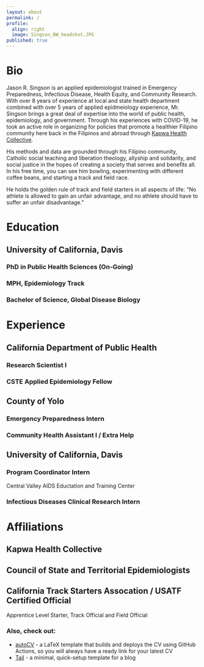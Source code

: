 ```yaml
---
layout: about
permalink: /
profile:
  align: right
  image: Singson_BW_headshot.JPG
published: true
---
```


# Bio
Jason R. Singson is an applied epidemiologist trained in Emergency Preparedness, Infectious Disease, Health Equity, and Community Research. With over 8 years of experience at local and state health department combined with over 5 years of applied epidmeiology experience, Mr. Singson brings a great deal of expertise into the world of public health, epidemiology, and government. Through his experiences with COVID-19, he took an active role in organizing for policies that promote a healthier Filipino community here back in the Filipinos and abroad through [Kapwa Health Collective](https://instagram.com/kapwahealthsf). 

His methods and data are grounded through his Filipino community, Catholic social teaching and liberation theology, allyship and solidarity, and social justice in the hopes of creating a society that serves and benefits all. In his free time, you can see him bowling, experimenting with different coffee beans, and starting a track and field race.

He holds the golden rule of track and field starters in all aspects of life: "No athlete is allowed to gain an unfair advantage, and no athlete should have to suffer an unfair disadvantage."

# Education
## University of California, Davis
### PhD in Public Health Sciences (On-Going)
### MPH, Epidemiology Track
### Bachelor of Science, Global Disease Biology

# Experience
## California Department of Public Health
### Research Scientist I

### CSTE Applied Epidemiology Fellow

## County of Yolo
### Emergency Preparedness Intern

### Community Health Assistant I / Extra Help

## University of California, Davis
### Program Coordinator Intern
Central Valley AIDS Eductation and Training Center
### Infectious Diseases Clinical Research Intern

# Affiliations
## Kapwa Health Collective
## Council of State and Territorial Epidemiologists
## California Track Starters Assocation / USATF Certified Official
Apprentice Level Starter, Track Official and Field Official
### Also, check out:

- [autoCV](https://github.com/jitinnair1/autocv) - a LaTeX template that builds and deploys the CV using GitHub Actions, so you will always have a ready link for your latest CV
- [Tail](https://github.com/jitinnair1/tail) - a minimal, quick-setup template for a blog
